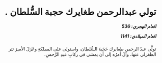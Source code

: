 <h1 dir="rtl">تولي عبدالرحمن طغايرك حجبة السُّلطان .</h1>

<h5 dir="rtl">العام الهجري:  536

العام الميلادي: 1141

</h5>

<p dir="rtl">تولَّى عبدُ الرحمن طغايرك حَجَبةَ السُّلطان، واستولى على المملكةِ وعَزَلَ الأميرَ تتر الطغرلي عنها، وآلَ أمرُه إلى أن يمشي في ركابِ عبدِ الرَّحمنِ.</p></br>
